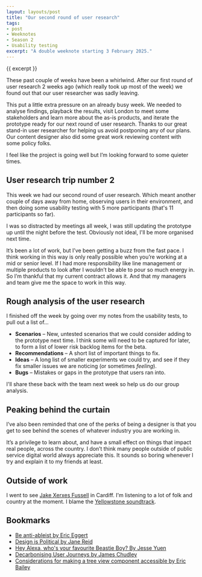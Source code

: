 ```yaml
---
layout: layouts/post
title: "Our second round of user research"
tags:
- post
- Weeknotes
- Season 2
- Usability testing
excerpt: "A double weeknote starting 3 February 2025."
--- 
```


{{ excerpt }}

These past couple of weeks have been a whirlwind. After our first round of user research 2 weeks ago (which really took up most of the week) we found out that our user researcher was sadly leaving.

This put a little extra pressure on an already busy week. We needed to analyse findings, playback the results, visit London to meet some stakeholders and learn more about the as-is products, and iterate the prototype ready for our next round of user research. Thanks to our great stand-in user researcher for helping us avoid postponing any of our plans. Our content designer also did some great work reviewing content with some policy folks.

I feel like the project is going well but I’m looking forward to some quieter times.

## User research trip number 2

This week we had our second round of user research. Which meant another couple of days away from home, observing users in their environment, and then doing some usability testing with 5 more participants (that's 11 participants so far).

I was so distracted by meetings all week, I was still updating the prototype up until the night before the test. Obviously not ideal, I'll be more organised next time. 

It’s been a lot of work, but I’ve been getting a buzz from the fast pace. I think working in this way is only really possible when you’re working at a mid or senior level. If I had more responsibility like line management or multiple products to look after I wouldn’t be able to pour so much energy in. So I’m thankful that my current contract allows it. And that my managers and team give me the space to work in this way.

## Rough analysis of the user research

I finished off the week by going over my notes from the usability tests, to pull out a list of…

- **Scenarios** – New, untested scenarios that we could consider adding to the prototype next time. I think some will need to be captured for later, to form a list of lower risk backlog items for the beta.
- **Recommendations** – A short list of important things to fix.
- **Ideas** – A long list of smaller experiments we could try, and see if they fix smaller issues we are noticing (or sometimes *feeling*).
- **Bugs** – Mistakes or gaps in the prototype that users ran into.

I'll share these back with the team next week so help us do our group analysis.

## Peaking behind the curtain

I’ve also been reminded that one of the perks of being a designer is that you get to see behind the scenes of whatever industry you are working in. 

It’s a privilege to learn about, and have a small effect on things that impact real people, across the country. I don’t think many people outside of public service digital world always appreciate this. It sounds so boring whenever I try and explain it to my friends at least.

## Outside of work

I went to see [Jake Xerxes Fussell](https://www.jakexerxesfussell.com/) in Cardiff. I'm listening to a lot of folk and country at the moment. I blame the [Yellowstone soundtrack](https://open.spotify.com/playlist/37i9dQZF1DWTQebjaPYhvs).

## Bookmarks

- [Be anti-ableist by Eric Eggert](https://yatil.net/blog/be-anti-ableist)
- [Design is Political by Jane Reid](https://medium.com/design-bootcamp/title-design-is-political-3b5936cd51eb)
- [Hey Alexa, who's your favourite Beastie Boy? By Jesse Yuen](https://jesseyuen.com/thoughts/2025-02-07-hey-alexa-whos-your-favourite-beastie-boy/)
- [Decarbonising User Journeys by James Chudley](https://jameschudley.co.uk/2025/01/23/decarbonising-user-journeys/)
- [Considerations for making a tree view component accessible by Eric Bailey](https://github.blog/engineering/user-experience/considerations-for-making-a-tree-view-component-accessible/)